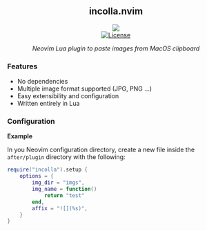 <div align="center">

## incolla.nvim

![](https://img.shields.io/badge/MacOS-000000?style=flat-square&logo=apple&logoColor=white)
</br><a href="/LICENSE.md"> ![License](https://img.shields.io/badge/License-MIT-brightgreen?style=flat-square) </a>

_Neovim Lua plugin to paste images from MacOS clipboard_

</div>

### Features

- No dependencies
- Multiple image format supported (JPG, PNG ...)
- Easy extensibility and configuration
- Written entirely in Lua

### Configuration

**Example**

In you Neovim configuration directory, create a new file inside the `after/plugin` directory with the following:

```lua
require("incolla").setup {
    options = {
        img_dir = "imgs",
        img_name = function()
            return "test"
        end,
        affix = "![](%s)",
    }
}
```

